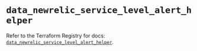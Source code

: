 # `data_newrelic_service_level_alert_helper`

Refer to the Terraform Registry for docs: [`data_newrelic_service_level_alert_helper`](https://registry.terraform.io/providers/newrelic/newrelic/3.33.0/docs/data-sources/service_level_alert_helper).
